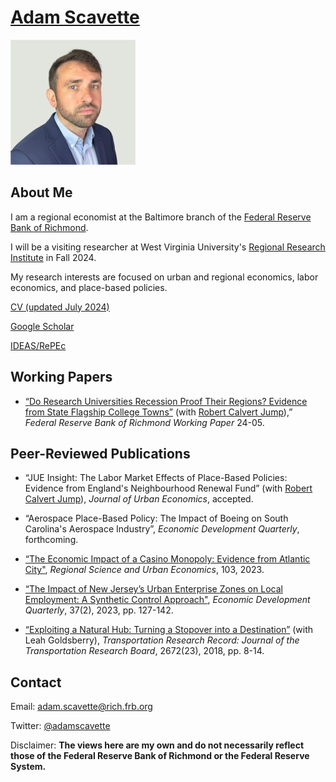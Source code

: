 # [Adam Scavette](https://www.richmondfed.org/region_communities/people/scavette)

<img src="/1664665342086.jpg">

<h2>About Me</h2>
<p> I am a regional economist at the Baltimore branch of the <a href="https://www.richmondfed.org/">Federal Reserve Bank of Richmond</a>.</p>

<p> I will be a visiting researcher at West Virginia University's <a href="https://rri.wvu.edu/">Regional Research Institute</a> in Fall 2024.</p>

<p>My research interests are focused on urban and regional economics, labor economics, and place-based policies. </p>

<p><a href="adamscavette_CV.pdf" download>CV (updated July 2024)</a> </p> <p><a href="https://scholar.google.com/citations?user=UWVskVMAAAAJ&hl=en">Google Scholar</a> </p> <p> <a href="https://ideas.repec.org/f/psc838.html">IDEAS/RePEc</a> </p>

<h2>Working Papers</h2>

<ul>
<p><li><a href="https://www.richmondfed.org/-/media/RichmondFedOrg/publications/research/working_papers/2024/wp24-05.pdf">“Do Research Universities Recession Proof Their Regions? Evidence from State Flagship College Towns”</a> (with <a href="https://www.robcalvertjump.com/">Robert Calvert Jump</a>),” <i>Federal Reserve Bank of Richmond Working Paper </i>24-05.</li></p>
</ul>
<h2>Peer-Reviewed Publications</h2>

<ul>
  <p><li>“JUE Insight: The Labor Market Effects of Place-Based Policies: Evidence from England's Neighbourhood Renewal Fund” (with <a href="https://www.robcalvertjump.com/">Robert Calvert Jump</a>), <i>Journal of Urban Economics</i>, accepted.</li></p>
  
  <p><li>“Aerospace Place-Based Policy: The Impact of Boeing on South Carolina's Aerospace Industry”, <i>Economic Development Quarterly</i>, forthcoming.</li></p>

  <p><li><a href="https://linkinghub.elsevier.com/retrieve/pii/S016604622300087X">“The Economic Impact of a Casino Monopoly: Evidence from Atlantic City"</a>, <i>Regional Science and Urban Economics</i>, 103, 2023.</li></p>

  <p><li><a href="https://journals.sagepub.com/doi/10.1177/08912424231158051">“The Impact of New Jersey’s Urban Enterprise Zones on Local Employment: A Synthetic Control Approach"</a>, <i>Economic Development Quarterly</i>, 37(2), 2023, pp. 127-142.</li></p>

  <p><li><a href="https://journals.sagepub.com/doi/abs/10.1177/0361198118758983?journalCode=trra">“Exploiting a Natural Hub: Turning a Stopover into a Destination”</a> (with Leah Goldsberry), <i>Transportation Research Record: Journal of the Transportation Research Board</i>, 2672(23), 2018, pp. 8-14.</li></p>
</ul>

<h2>Contact</h2>
<p>Email: <a href="mailto:adam.scavette@rich.frb.org">adam.scavette@rich.frb.org</a> </p>
  <p>Twitter: <a href="https://twitter.com/AdamScavette">@adamscavette</a> </p>

<p>Disclaimer: <strong>The views here are my own and do not necessarily reflect those of the Federal Reserve Bank of Richmond or the Federal Reserve System.</strong> </p>





